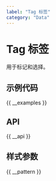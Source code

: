 ```yaml
---
label: "Tag 标签"
category: "Data"
---
```


# Tag 标签

用于标记和选择。

## 示例代码

{{ __examples }}

## API

{{ __api }}

## 样式参数

{{ __pattern }}
